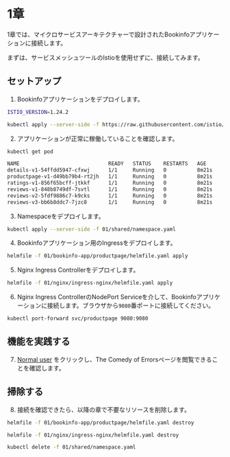 # 1章

1章では、マイクロサービスアーキテクチャーで設計されたBookinfoアプリケーションに接続します。

まずは、サービスメッシュツールのIstioを使用せずに、接続してみます。

## セットアップ

1. Bookinfoアプリケーションをデプロイします。

```bash
ISTIO_VERSION=1.24.2

kubectl apply --server-side -f https://raw.githubusercontent.com/istio/istio/refs/tags/${ISTIO_VERSION}/samples/bookinfo/platform/kube/bookinfo.yaml
```

2. アプリケーションが正常に稼働していることを確認します。

```bash
kubectl get pod

NAME                             READY   STATUS    RESTARTS   AGE
details-v1-54ffdd5947-cfxwj      1/1     Running   0          8m21s
productpage-v1-d49bb79b4-rt2jh   1/1     Running   0          8m21s
ratings-v1-856f65bcff-jtkkf      1/1     Running   0          8m21s
reviews-v1-848b8749df-7svtl      1/1     Running   0          8m21s
reviews-v2-5fdf9886c7-k9cks      1/1     Running   0          8m21s
reviews-v3-bb6b8ddc7-7jzc8       1/1     Running   0          8m21s
```

3. Namespaceをデプロイします。

```bash
kubectl apply --server-side -f 01/shared/namespace.yaml
```

4. Bookinfoアプリケーション用のIngressをデプロイします。

```bash
helmfile -f 01/bookinfo-app/productpage/helmfile.yaml apply
```

5. Nginx Ingress Controllerをデプロイします。

```bash
helmfile -f 01/nginx/ingress-nginx/helmfile.yaml apply
```

6. Nginx Ingress ControllerのNodePort Serviceを介して、Bookinfoアプリケーションに接続します。ブラウザから`9080`番ポートに接続してください。

```bash
kubectl port-forward svc/productpage 9080:9080
```

## 機能を実践する

7. [Normal user](http://127.0.0.1:59594/productpage?u=normal) をクリックし、The Comedy of Errorsページを閲覧できることを確認します。

## 掃除する

8. 接続を確認できたら、以降の章で不要なリソースを削除します。

```bash
helmfile -f 01/bookinfo-app/productpage/helmfile.yaml destroy

helmfile -f 01/nginx/ingress-nginx/helmfile.yaml destroy

kubectl delete -f 01/shared/namespace.yaml
```
